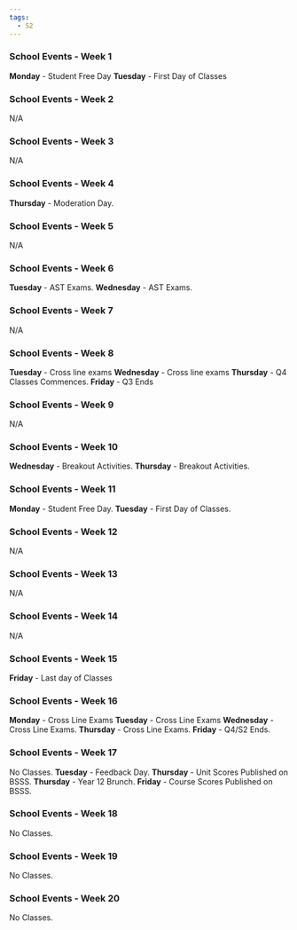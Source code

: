 ```yaml
---
tags:
  - S2
---
```

### School Events - Week 1
**Monday** - Student Free Day
**Tuesday** - First Day of Classes

### School Events - Week 2

N/A

### School Events - Week 3

N/A

### School Events - Week 4

**Thursday** - Moderation Day.

### School Events - Week 5

N/A
### School Events - Week 6

**Tuesday** - AST Exams.
**Wednesday** - AST Exams. 

### School Events - Week 7

N/A
### School Events - Week 8


**Tuesday** - Cross line exams
**Wednesday** - Cross line exams
**Thursday** - Q4 Classes Commences.
**Friday** - Q3 Ends

### School Events - Week 9

N/A

### School Events - Week 10

**Wednesday** - Breakout Activities.
**Thursday** - Breakout Activities. 

### School Events - Week 11
**Monday** - Student Free Day.
**Tuesday** - First Day of Classes.

### School Events - Week 12

N/A

### School Events - Week 13

N/A

### School Events - Week 14

N/A

### School Events - Week 15

**Friday** - Last day of Classes

### School Events - Week 16

**Monday** - Cross Line Exams
**Tuesday** - Cross Line Exams
**Wednesday** - Cross Line Exams.
**Thursday** - Cross Line Exams.
**Friday** - Q4/S2 Ends.

### School Events - Week 17
No Classes.
**Tuesday** - Feedback Day.
**Thursday** - Unit Scores Published on BSSS.
**Thursday** - Year 12 Brunch.
**Friday** - Course Scores Published on BSSS.

### School Events - Week 18
No Classes.

### School Events - Week 19
No Classes.

### School Events - Week 20
No Classes.

